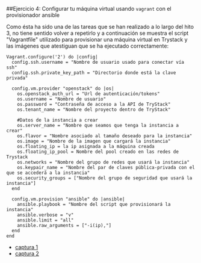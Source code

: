 ##Ejercicio 4: Configurar tu máquina virtual usando `vagrant` con el provisionador ansible

Como ésta ha sido una de las tareas que se han realizado a lo largo del hito 3, no tiene sentido volver a repetirlo y a continuación se muestra el script "Vagrantfile" utilizado para provisionar una máquina virtual en Trystack y las imágenes que atestiguan que se ha ejecutado correctamente:

```
Vagrant.configure('2') do |config|
  config.ssh.username = "Nombre de usuario usado para conectar vía ssh"
  config.ssh.private_key_path = "Directorio donde está la clave privada"

  config.vm.provider "openstack" do |os|
    os.openstack_auth_url = "Url de autenticación/tokens"
    os.username = "Nombre de usuario"
    os.password = "Contraseña de acceso a la API de TryStack"
    os.tenant_name = "Nombre del proyecto dentro de TryStack"   

    #Datos de la instancia a crear  
    os.server_name = "Nombre que seamos que tenga la instancia a crear"
    os.flavor = "Nombre asociado al tamaño deseado para la instancia"
    os.image = "Nombre de la imagen que cargará la instancia"
    os.floating_ip = la ip asignada a la máquina creada
    os.floating_ip_pool = Nombre del pool creado en las redes de Trystack
    os.networks = "Nombre del grupo de redes que usará la instancia"
    os.keypair_name = "Nombre del par de claves pública-privada con el que se accederá a la instancia"
    os.security_groups = ["Nombre del grupo de seguridad que usará la instancia"]
  end

  config.vm.provision "ansible" do |ansible|
    ansible.playbook = "Nombre del script que provisionará la instancia"
    ansible.verbose = "v"
    ansible.limit = "all"
    ansible.raw_arguments = ["-i(ip),"]
  end
end
```

* [captura 1](https://github.com/manuelbr/Proyecto_CC/blob/gh-pages/images/hito3_6.png)
* [captura 2](https://github.com/manuelbr/Proyecto_CC/blob/gh-pages/images/hito3_8.png)

